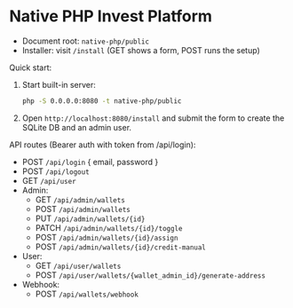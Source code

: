# Native PHP Invest Platform

- Document root: `native-php/public`
- Installer: visit `/install` (GET shows a form, POST runs the setup)

Quick start:

1. Start built-in server:

   ```sh
   php -S 0.0.0.0:8080 -t native-php/public
   ```

2. Open `http://localhost:8080/install` and submit the form to create the SQLite DB and an admin user.

API routes (Bearer auth with token from /api/login):
- POST `/api/login` { email, password }
- POST `/api/logout`
- GET `/api/user`
- Admin:
  - GET `/api/admin/wallets`
  - POST `/api/admin/wallets`
  - PUT `/api/admin/wallets/{id}`
  - PATCH `/api/admin/wallets/{id}/toggle`
  - POST `/api/admin/wallets/{id}/assign`
  - POST `/api/admin/wallets/{id}/credit-manual`
- User:
  - GET `/api/user/wallets`
  - POST `/api/user/wallets/{wallet_admin_id}/generate-address`
- Webhook:
  - POST `/api/wallets/webhook`